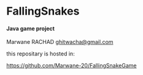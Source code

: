 
# FallingSnakes
#### Java game project

Marwane RACHAD
ghitwacha@gmail.com

this repositary is hosted in:

https://github.com/Marwane-20/FallingSnakeGame